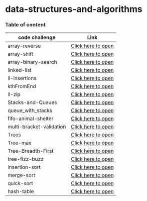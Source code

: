 # data-structures-and-algorithms


### Table of content
|code challenge|Link|
|--------------|----|
|array-reverse|[Click here to open](array-reverse/README.md)|
|array-shift|[Click here to open](array-shift/README.md)|
|array-binary-search|[Click here to open](array-binary-search/README.md)|
|linked-list|[Click here to open](Data-Structures/linked-list/README.md)|
|ll-insertions|[Click here to open](Data-Structures/linked-list/README.md)|
|kthFromEnd|[Click here to open](Data-Structures/linked-list/README.md)|
|ll-zip|[Click here to open](challenges/ll-zip/ll-zip/README.md)|
|Stacks-and-Queues|[Click here to open](Data-Structures/stack-and-queue/README.md)|
|queue_with_stacks|[Click here to open](challenges/queue_with_stacks/README.md)|
|fifo-animal-shelter|[Click here to open](challenges/fifo-animal-shelter/README.md)|
|multi-bracket-validation|[Click here to open](challenges/multi-bracket-validation/README.md)|
|Trees|[Click here to open](Data-Structures/k-ary-tree/README.md)|
|Tree-max|[Click here to open](Data-Structures/k-ary-tree/README.md)|
|Tree-Breadth-First|[Click here to open](challenges/tree-breadth-first/README.md)|
|tree-fizz-buzz|[Click here to open](challenges/tree-fizz-buzz/README.md)|
|insertion-sort|[Click here to open](challenges/insertion-sort/README.md)|
|merge-sort|[Click here to open](challenges/merge-sort/README.md)|
|quick-sort|[Click here to open](challenges/quick-sort/README.md)|
|hash-table|[Click here to open](Data-Structures/hash-table/README.md)|